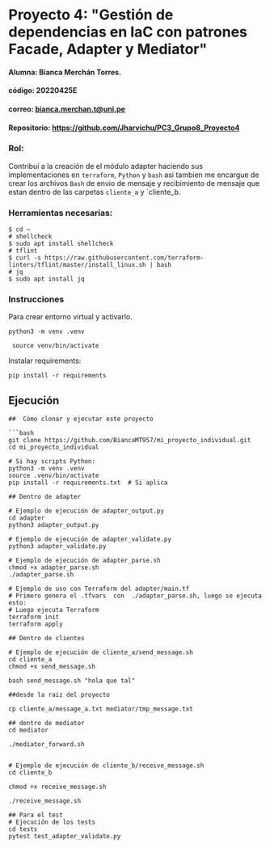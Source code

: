# Proyecto 4: "Gestión de dependencias en IaC con patrones Facade, Adapter y Mediator"
#### Alumna: Bianca Merchán Torres.
#### código: 20220425E
#### correo: bianca.merchan.t@uni.pe
#### Repositorio: https://github.com/Jharvichu/PC3_Grupo8_Proyecto4

### Rol: 

Contribuí a la creación de el módulo adapter haciendo sus implementaciones en `terraform`, `Python` y `bash` asi tambien me encargue de crear los archivos `Bash` de envio de mensaje y recibimiento de mensaje que estan dentro de las carpetas `cliente_a`  y `cliente_b. 


### Herramientas necesarias:
```
$ cd ~
# shellcheck
$ sudo apt install shellcheck
# tflint
$ curl -s https://raw.githubusercontent.com/terraform-linters/tflint/master/install_linux.sh | bash
# jq
$ sudo apt install jq
```

### Instrucciones

Para crear entorno virtual y activarlo.
```
python3 -m venv .venv
```

```
 source venv/bin/activate
 ```

Instalar requirements:

```
pip install -r requirements
```


## Ejecución
```
##  Cómo clonar y ejecutar este proyecto

```bash
git clone https://github.com/BiancaMT957/mi_proyecto_individual.git
cd mi_proyecto_individual

# Si hay scripts Python:
python3 -m venv .venv
source .venv/bin/activate
pip install -r requirements.txt  # Si aplica

## Dentro de adapter

# Ejemplo de ejecución de adapter_output.py
cd adapter
python3 adapter_output.py

# Ejemplo de ejecución de adapter_validate.py
python3 adapter_validate.py

# Ejemplo de ejecución de adapter_parse.sh
chmod +x adapter_parse.sh
./adapter_parse.sh

# Ejemplo de uso con Terraform del adapter/main.tf
# Primero genera el .tfvars  con  ./adapter_parse.sh, luego se ejecuta esto:
# Luego ejecuta Terraform
terraform init
terraform apply

## Dentro de clientes

# Ejemplo de ejecución de cliente_a/send_message.sh
cd cliente_a
chmod +x send_message.sh

bash send_message.sh "hola que tal"

##desde la raiz del proyecto

cp cliente_a/message_a.txt mediator/tmp_message.txt

## dentro de mediator
cd mediator

./mediator_forward.sh


# Ejemplo de ejecución de cliente_b/receive_message.sh
cd cliente_b

chmod +x receive_message.sh

./receive_message.sh

## Para el test
# Ejecución de los tests
cd tests
pytest test_adapter_validate.py





